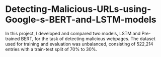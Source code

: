 # Detecting-Malicious-URLs-using-Google-s-BERT-and-LSTM-models
In this project, I developed and compared two models, LSTM and Pre-trained BERT, for the task of detecting malicious webpages. The dataset used for training and evaluation was unbalanced, consisting of 522,214 entries with a train-test split of 70% to 30%.
